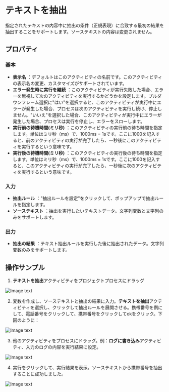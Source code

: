 # テキストを抽出

指定されたテキストの内容中に抽出の条件（正規表現）に合致する最初の結果を抽出することをサポートします。ソーステキストの内容は変更されません。

## プロパティ

### 基本

- **表示名** ：デフォルトはこのアクティビティの名前です。このアクティビティの表示名の変更、カスタマイズがサポートされています。
- **エラー発生時に実行を継続** ：このアクティビティが実行失敗した場合、エラーを無視して次のアクティビティを実行するかどうかを設定します。プルダウンフレーム選択に"はい"を選択すると、このアクティビティが実行中にエラーが発生した場合、プロセスは次のアクティビティを実行し続け、停止しません。"いいえ"を選択した場合、このアクティビティが実行中にエラーが発生した場合、プロセスは実行を停止し、エラーをスローします。
- **実行前の待機時間(ミリ秒)** ：このアクティビティの実行前の待ち時間を指定します。単位はミリ秒（ms）で、1000ms = 1sです。ここに1000を記入すると、前のアクティビティの実行が完了したら、一秒後にこのアクティビティを実行するという意味です。
- **実行後の待機時間(ミリ秒)** ：このアクティビティの実行後の待ち時間を指定します。単位はミリ秒（ms）で、1000ms = 1sです。ここに1000を記入すると、このアクティビティの実行が完了したら、一秒後に次のアクティビティを実行するという意味です。


### 入力

- **抽出ルール** ："抽出ルールを設定"をクリックして、ポップアップで抽出ルールを指定します。
- **ソーステキスト** ：抽出を実行したいテキストデータ。文字列変数と文字列のみをサポートします。

### 出力

- **抽出の結果** ：テキスト抽出ルールを実行した後に抽出されたデータ。文字列変数のみをサポートします。

## 操作サンプル
1. **テキストを抽出**アクティビティをプロジェクトプロセスにドラッグ

![Image text](https://docimages.blob.core.chinacloudapi.cn/images/Activities/ExtractTextActivity2021010401.png)

2. 変数を作成し、ソーステキストと抽出の結果に入力。**テキストを抽出**アクティビティを選択し、クリックして抽出ルールを展開させる。携帯番号を例にして、電話番号をクリックして、携帯番号をクリックしてokをクリック。下図のように：

![Image text](https://docimages.blob.core.chinacloudapi.cn/images/Activities/ExtractTextActivity2021010402.png)

3. 他のアクティビティをプロセスにドラッグ。例：**ログに書き込み**アクティビティ、入力のログの内容を実行結果に設定。

![Image text](https://docimages.blob.core.chinacloudapi.cn/images/Activities/ExtractTextActivity2021010403.png)

4. 実行をクリックして、実行結果を表示。ソーステキストから携帯番号を抽出することに成功しました。

![Image text](https://docimages.blob.core.chinacloudapi.cn/images/Activities/ExtractTextActivity2021010404.png)

